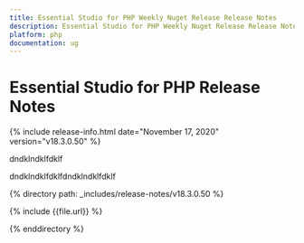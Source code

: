 ```yaml
---
title: Essential Studio for PHP Weekly Nuget Release Release Notes  
description: Essential Studio for PHP Weekly Nuget Release Release Notes  
platform: php
documentation: ug
---
```


# Essential Studio for PHP  Release Notes  

{% include release-info.html date="November 17, 2020"  version="v18.3.0.50" %} 

dndklndklfdklf

dndklndklfdklfdndklndklfdklf

{% directory path: _includes/release-notes/v18.3.0.50 %}

{% include {{file.url}} %}

{% enddirectory %}